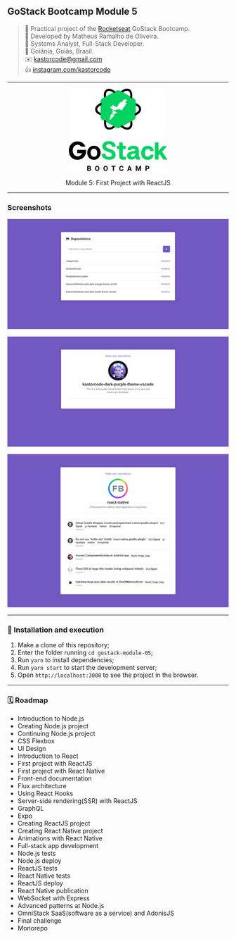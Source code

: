 ## GoStack Bootcamp Module 5

> 🚀 Practical project of the [Rocketseat](https://rocketseat.com.br) GoStack Bootcamp.  
👷 Developed by Matheus Ramalho de Oliveira.  
🔨 Systems Analyst, Full-Stack Developer.  
🏡 Goiânia, Goiás, Brasil.  
✉️ kastorcode@gmail.com  
👍 [instagram.com/kastorcode](https://www.instagram.com/kastorcode)

---

<p align="center">
  <img src="assets/gostack.png" />
</p>

<p align="center">
    Module 5: First Project with ReactJS
</p>

---

### Screenshots

<p align="center">
  <img src="screenshots/1.png" />
</p>

<p align="center">
  <img src="screenshots/2.png" />
</p>

<p align="center">
  <img src="screenshots/3.png" />
</p>

---

### 🚀 Installation and execution

1. Make a clone of this repository;
2. Enter the folder running `cd gostack-module-05`;
3. Run `yarn` to install dependencies;
4. Run `yarn start` to start the development server;
5. Open `http://localhost:3000` to see the project in the browser.

---

### 🗓 ️Roadmap

- Introduction to Node.js
- Creating Node.js project
- Continuing Node.js project
- CSS Flexbox
- UI Design
- Introduction to React
- First project with ReactJS
- First project with React Native
- Front-end documentation
- Flux architecture
- Using React Hooks
- Server-side rendering(SSR) with ReactJS
- GraphQL
- Expo
- Creating ReactJS project
- Creating React Native project
- Animations with React Native
- Full-stack app development
- Node.js tests
- Node.js deploy
- ReactJS tests
- React Native tests
- ReactJS deploy
- React Native publication
- WebSocket with Express
- Advanced patterns at Node.js
- OmniStack SaaS(software as a service) and AdonisJS
- Final challenge
- Monorepo
